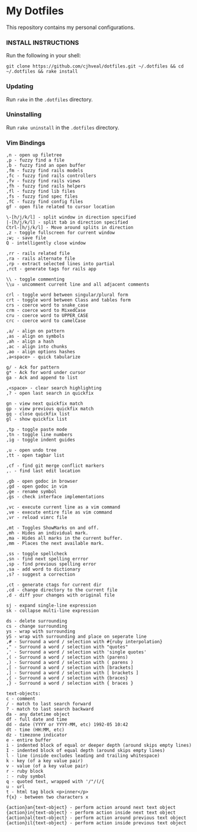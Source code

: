 # My Dotfiles
This repository contains my personal configurations.

### INSTALL INSTRUCTIONS
Run the following in your shell:

  `git clone https://github.com/cjhveal/dotfiles.git ~/.dotfiles && cd ~/.dotfiles && rake install`

### Updating
Run `rake` in the `.dotfiles` directory.

### Uninstalling
Run `rake uninstall` in the `.dotfiles` directory.

### Vim Bindings
    ,n - open up filetree
    ,p - fuzzy find a file
    ,b - fuzzy find an open buffer
    ,fm - fuzzy find rails models
    ,fc - fuzzy find rails controllers
    ,fv - fuzzy find rails views
    ,fh - fuzzy find rails helpers
    ,fl - fuzzy find lib files
    ,fs - fuzzy find spec files
    ,fC - fuzzy find config files
    gf - open file related to cursor location

    \-[h/j/k/l] - split window in direction specified
    |-[h/j/k/l] - split tab in direction specified
    Ctrl-[h/j/k/l] - Move around splits in direction
    ,z - toggle fullscreen for current window
    ;w; - save file
    Q - intelligently close window

    ,rr - rails related file
    ,ra - rails alternate file
    ,rp - extract selected lines into partial
    ,rct - generate tags for rails app

    \\ - toggle commenting
    \\u - uncomment current line and all adjacent comments

    crl - toggle word between singular/plural form
    crt - toggle word between Class and tables form
    crs - coerce word to snake_case
    crm - coerce word to MixedCase
    cru - coerce word to UPPER_CASE
    crc - coerce word to camelCase

    ,a/ - align on pattern
    ,as - align on symbols
    ,ah - align a hash
    ,ac - align into chunks
    ,ao - align options hashes
    ,a<space> - quick tabularize

    g/ - Ack for pattern
    g* - Ack for word under cursor
    ga - Ack and append to list

    ,<space> - clear search highlighting
    ,? - open last search in quickfix

    gn - view next quickfix match
    gp - view previous quickfix match
    gq - close quickfix list
    gl - show quickfix list

    ,tp - toggle paste mode
    ,tn - toggle line numbers
    ,ig - toggle indent guides

    ,u - open undo tree
    ,tt - open tagbar list

    ,cf - find git merge conflict markers
    ,. - find last edit location

    ,gb - open godoc in browser
    ,gd - open godoc in vim
    ,ge - rename symbol
    ,gs - check interface implementations

    ,vc - execute current line as a vim command
    ,ve - execute entire file as vim command
    ,vr - reload vimrc file

    ,mt - Toggles ShowMarks on and off.
    ,mh - Hides an individual mark.
    ,ma - Hides all marks in the current buffer.
    ,mm - Places the next available mark.

    ,ss - toggle spellcheck
    ,sn - find next spelling errror
    ,sp - find previous spelling error
    ,sa - add word to dictionary
    ,s? - suggest a correction

    ,ct - generate ctags for current dir
    ,cd - change directory to the current file
    ,d - diff your changes with original file

    sj - expand single-line expression
    sk - collapse multi-line expression

    ds - delete surrounding
    cs - change surrounding
    ys - wrap with surrounding
    yS - wrap with surrounding and place on seperate line
    ,# - Surround a word / selection with #{ruby interpolation}
    ," - Surround a word / selection with "quotes"
    ,' - Surround a word / selection with 'single quotes'
    ,( - Surround a word / selection with (parens)
    ,) - Surround a word / selection with ( parens )
    ,[ - Surround a word / selection with [brackets]
    ,] - Surround a word / selection with [ brackets ]
    ,{ - Surround a word / selection with {braces}
    ,} - Surround a word / selection with { braces }

    text-objects:
    c - comment
    / - match to last search forward
    ? - match to last search backward
    da - any datetime object
    df - full date and time
    dd - date (YYYY or YYYY-MM, etc) 1992-05 10:42
    dt - time (HH:MM, etc)
    dz - timezone indicator
    e - entire buffer
    i - indented block of equal or deeper depth (around skips empty lines)
    I - indented block of equal depth (around skips empty lines)
    l - line (inside excludes leading and trailing whitespace)
    k - key (of a key value pair)
    v - value (of a key value pair)
    r - ruby block
    : - ruby symbol
    q - quoted text, wrapped with '/"/(/{
    u - url
    t - html tag block <p>inner</p>
    f{x} - between two characters x

    {action}an{text-object} - perform action around next text object
    {action}in{text-object} - perform action inside next text object
    {action}al{text-object} - perform action around previous text object
    {action}il{text-object} - perform action inside previous text object
